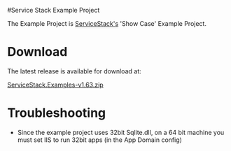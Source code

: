 #Service Stack Example Project

The Example Project is [ServiceStack's](https://github.com/mythz/ServiceStack) 'Show Case' Example Project.

# Download

The latest release is available for download at:

[ServiceStack.Examples-v1.63.zip](https://github.com/downloads/mythz/ServiceStack.Examples/ServiceStack.Examples-v1.63.zip)

# Troubleshooting

- Since the example project uses 32bit Sqlite.dll, on a 64 bit machine you must set IIS to run 32bit apps (in the App Domain config)



